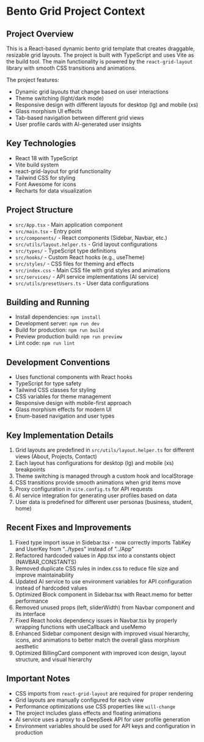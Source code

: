 # Bento Grid Project Context

## Project Overview
This is a React-based dynamic bento grid template that creates draggable, resizable grid layouts. The project is built with TypeScript and uses Vite as the build tool. The main functionality is powered by the `react-grid-layout` library with smooth CSS transitions and animations.

The project features:
- Dynamic grid layouts that change based on user interactions
- Theme switching (light/dark mode)
- Responsive design with different layouts for desktop (lg) and mobile (xs)
- Glass morphism UI effects
- Tab-based navigation between different grid views
- User profile cards with AI-generated user insights

## Key Technologies
- React 18 with TypeScript
- Vite build system
- react-grid-layout for grid functionality
- Tailwind CSS for styling
- Font Awesome for icons
- Recharts for data visualization

## Project Structure
- `src/App.tsx` - Main application component
- `src/main.tsx` - Entry point
- `src/components/` - React components (Sidebar, Navbar, etc.)
- `src/utils/layout.helper.ts` - Grid layout configurations
- `src/types/` - TypeScript type definitions
- `src/hooks/` - Custom React hooks (e.g., useTheme)
- `src/styles/` - CSS files for theming and effects
- `src/index.css` - Main CSS file with grid styles and animations
- `src/services/` - API service implementations (AI service)
- `src/utils/presetUsers.ts` - User data configurations

## Building and Running
- Install dependencies: `npm install`
- Development server: `npm run dev`
- Build for production: `npm run build`
- Preview production build: `npm run preview`
- Lint code: `npm run lint`

## Development Conventions
- Uses functional components with React hooks
- TypeScript for type safety
- Tailwind CSS classes for styling
- CSS variables for theme management
- Responsive design with mobile-first approach
- Glass morphism effects for modern UI
- Enum-based navigation and user types

## Key Implementation Details
1. Grid layouts are predefined in `src/utils/layout.helper.ts` for different views (About, Projects, Contact)
2. Each layout has configurations for desktop (lg) and mobile (xs) breakpoints
3. Theme switching is managed through a custom hook and localStorage
4. CSS transitions provide smooth animations when grid items move
5. Proxy configuration in `vite.config.ts` for API requests
6. AI service integration for generating user profiles based on data
7. User data is predefined for different user personas (business, student, home)

## Recent Fixes and Improvements
1. Fixed type import issue in Sidebar.tsx - now correctly imports TabKey and UserKey from "../types" instead of "../App"
2. Refactored hardcoded values in App.tsx into a constants object (NAVBAR_CONSTANTS)
3. Removed duplicate CSS rules in index.css to reduce file size and improve maintainability
4. Updated AI service to use environment variables for API configuration instead of hardcoded values
5. Optimized Block component in Sidebar.tsx with React.memo for better performance
6. Removed unused props (left, sliderWidth) from Navbar component and its interface
7. Fixed React hooks dependency issues in Navbar.tsx by properly wrapping functions with useCallback and useMemo
8. Enhanced Sidebar component design with improved visual hierarchy, icons, and animations to better match the overall glass morphism aesthetic
9. Optimized BillingCard component with improved icon design, layout structure, and visual hierarchy

## Important Notes
- CSS imports from `react-grid-layout` are required for proper rendering
- Grid layouts are manually configured for each view
- Performance optimizations use CSS properties like `will-change`
- The project includes glass effects and floating animations
- AI service uses a proxy to a DeepSeek API for user profile generation
- Environment variables should be used for API keys and configuration in production